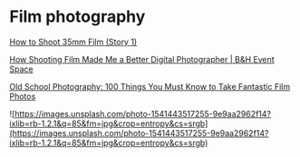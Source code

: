 # Film photography

[How to Shoot 35mm Film (Story 1)](https://youtu.be/f2laf8VdZdk)

[How Shooting Film Made Me a Better Digital Photographer | B&H Event Space](https://youtu.be/tQgnnPLIC_0)

[Old School Photography: 100 Things You Must Know to Take Fantastic Film Photos](https://www.amazon.com/Old-School-Photography-Things-Fantastic/dp/1797209442)

![https://images.unsplash.com/photo-1541443517255-9e9aa2962f14?ixlib=rb-1.2.1&q=85&fm=jpg&crop=entropy&cs=srgb](https://images.unsplash.com/photo-1541443517255-9e9aa2962f14?ixlib=rb-1.2.1&q=85&fm=jpg&crop=entropy&cs=srgb)